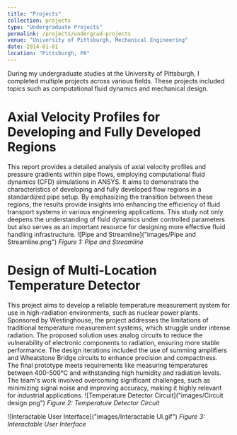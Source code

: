 ```yaml
---
title: "Projects"
collection: projects
type: "Undergraduate Projects"
permalink: /projects/undergrad-projects
venue: "University of Pittsburgh, Mechanical Engineering"
date: 2014-01-01
location: "Pittsburgh, PA"
---
```


During my undergraduate studies at the University of Pittsburgh, I completed multiple projects across various fields. These projects included topics such as computational fluid dynamics and mechanical design.

# Axial Velocity Profiles for Developing and Fully Developed Regions
This report provides a detailed analysis of axial velocity profiles and pressure gradients within pipe flows, employing computational fluid dynamics (CFD) simulations in ANSYS. It aims to demonstrate the characteristics of developing and fully developed flow regions in a standardized pipe setup. By emphasizing the transition between these regions, the results provide insights into enhancing the efficiency of fluid transport systems in various engineering applications. This study not only deepens the understanding of fluid dynamics under controlled parameters but also serves as an important resource for designing more effective fluid handling infrastructure.
![Pipe and Streamline]("images/Pipe and Streamline.png")
*Figure 1: Pipe and Streamline*


# Design of Multi-Location Temperature Detector
This project aims to develop a reliable temperature measurement system for use in high-radiation environments, such as nuclear power plants. Sponsored by Westinghouse, the project addresses the limitations of traditional temperature measurement systems, which struggle under intense radiation. The proposed solution uses analog circuits to reduce the vulnerability of electronic components to radiation, ensuring more stable performance. The design iterations included the use of summing amplifiers and Wheatstone Bridge circuits to enhance precision and compactness. The final prototype meets requirements like measuring temperatures between 400-500°C and withstanding high humidity and radiation levels. The team's work involved overcoming significant challenges, such as minimizing signal noise and improving accuracy, making it highly relevant for industrial applications.
![Temperature Detector Circuit]("images/Circuit design.png")
*Figure 2: Temperature Detector Circuit*

![Interactable User Interface]("images/Interactable UI.gif")
*Figure 3: Interactable User Interface*